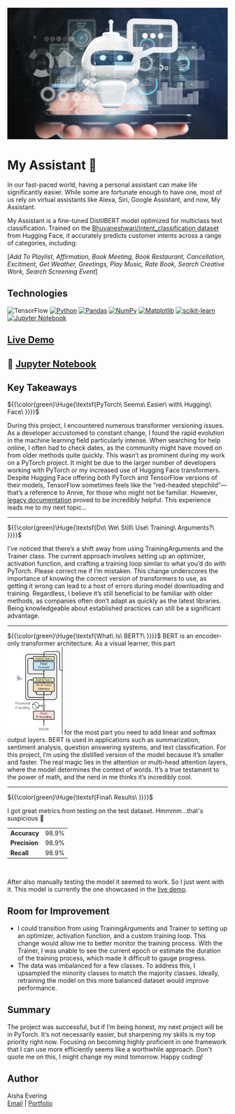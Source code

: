 <p align="center">
   <img src="https://github.com/AishaEvering/My_Assistant/blob/main/my_assistant_header.png" height="300" width="900" alt="My Assistant Logo">
</p>

# My Assistant 🤖

In our fast-paced world, having a personal assistant can make life significantly easier. While some are fortunate enough to have one, most of us rely on virtual assistants like Alexa, Siri, Google Assistant, and now, My Assistant.

My Assistant is a fine-tuned DistilBERT model optimized for multiclass text classification. Trained on the [Bhuvaneshwari/intent_classification dataset](https://huggingface.co/datasets/Bhuvaneshwari/intent_classification) from Hugging Face, it accurately predicts customer intents across a range of categories, including: 

[<i>Add To Playlist, Affirmation, Book Meeting, Book Restaurant, Cancellation, Excitment, Get Weather, Greetings, Play Music, Rate Book, Search Creative Work, Search Screening Event</i>]

## Technologies
![TensorFlow](https://img.shields.io/badge/TensorFlow-%23FF6F00.svg?style=for-the-badge&logo=TensorFlow&logoColor=white)
[![Python](https://img.shields.io/badge/python-3670A0?style=for-the-badge&logo=python&logoColor=ffdd54)](https://www.python.org/)
[![Pandas](https://img.shields.io/badge/pandas-%23150458.svg?style=for-the-badge&logo=pandas&logoColor=white)](https://pandas.pydata.org/)
[![NumPy](https://img.shields.io/badge/numpy-%23013243.svg?style=for-the-badge&logo=numpy&logoColor=white)](https://numpy.org/)
[![Matplotlib](https://img.shields.io/badge/Matplotlib-%23ffffff.svg?style=for-the-badge&logo=Matplotlib&logoColor=black)](https://matplotlib.org/)
[![scikit-learn](https://img.shields.io/badge/scikit--learn-%23F7931E.svg?style=for-the-badge&logo=scikit-learn&logoColor=white)](https://scikit-learn.org/stable/)
[![Jupyter Notebook](https://img.shields.io/badge/jupyter-%23FA0F00.svg?style=for-the-badge&logo=jupyter&logoColor=white)](https://jupyter.org/)

## [Live Demo](https://huggingface.co/spaces/AishaE/My_Assistant)

## 📙 [Jupyter Notebook](https://github.com/AishaEvering/My_Assistant/blob/main/My_Assistant.ipynb)

## Key Takeaways
${{\color{green}\Huge{\textsf{PyTorch\ Seems\ Easier\ with\ Hugging\ Face\ \}}}}\$

During this project, I encountered numerous transformer versioning issues. As a developer accustomed to constant change, I found the rapid evolution in the machine learning field particularly intense. When searching for help online, I often had to check dates, as the community might have moved on from older methods quite quickly. This wasn’t as prominent during my work on a PyTorch project. It might be due to the larger number of developers working with PyTorch or my increased use of Hugging Face transformers. Despite Hugging Face offering both PyTorch and TensorFlow versions of their models, TensorFlow sometimes feels like the “red-headed stepchild”—that’s a reference to Annie, for those who might not be familiar. However, [legacy documentation](https://huggingface.co/transformers/v3.2.0/custom_datasets.html) proved to be incredibly helpful. This experience leads me to my next topic...
***

${{\color{green}\Huge{\textsf{Do\ We\ Still\ Use\ Training\ Arguments?\ \}}}}\$

I’ve noticed that there’s a shift away from using TrainingArguments and the Trainer class. The current approach involves setting up an optimizer, activation function, and crafting a training loop similar to what you’d do with PyTorch. Please correct me if I’m mistaken. This change underscores the importance of knowing the correct version of transformers to use, as getting it wrong can lead to a host of errors during model downloading and training. Regardless, I believe it’s still beneficial to be familiar with older methods, as companies often don’t adapt as quickly as the latest libraries. Being knowledgeable about established practices can still be a significant advantage.
***

${{\color{green}\Huge{\textsf{What\ Is\ BERT?\ \}}}}\$
BERT is an encoder-only transformer architecture.  As a visual learner, this part <img src="https://github.com/AishaEvering/My_Assistant/blob/main/encoder.png" alt="Encoder Only Transformer Archecture"> for the most part you need to add linear and softmax output layers.  BERT is used in applications such as summarization, sentiment analysis, question answering systems, and text classification. For this project, I’m using the distilled version of the model because it’s smaller and faster. The real magic lies in the attention or multi-head attention layers, where the model determines the context of words. It’s a true testament to the power of math, and the nerd in me thinks it’s incredibly cool.

***

${{\color{green}\Huge{\textsf{Final\ Results\ \}}}}\$

I got great metrics from testing on the test dataset. Hmmmm...that's suspicious 🥲

   <table>
     <tr>
       <td>
         <strong>Accuracy</strong>
       </td>
        <td>98.9%</td>
     </tr>
     <tr>
       <td>
         <strong>Precision</strong>
       </td>
        <td>98.9%</td>
     </tr>
     <tr>
       <td>
         <strong>Recall</strong>
       </td>
        <td>98.9%</td>
     </tr>
   </table>
<br/>
   

After also manually testing the model it seemed to work.  So I just went with it.  This model is currently the one showcased in the [live demo](https://huggingface.co/spaces/AishaE/My_Assistant).

## Room for Improvement

* I could transition from using TrainingArguments and Trainer to setting up an optimizer, activation function, and a custom training loop. This change would allow me to better monitor the training process. With the Trainer, I was unable to see the current epoch or estimate the duration of the training process, which made it difficult to gauge progress.
* The data was imbalanced for a few classes. To address this, I upsampled the minority classes to match the majority classes. Ideally, retraining the model on this more balanced dataset would improve performance.

## Summary

The project was successful, but if I’m being honest, my next project will be in PyTorch. It’s not necessarily easier, but sharpening my skills is my top priority right now. Focusing on becoming highly proficient in one framework that I can use more efficiently seems like a worthwhile approach. Don't quote me on this, I might change my mind tomorrow. 
 Happy coding!

## Author

Aisha Evering  
[Email](<shovon3000g@gmail.com>) | [Portfolio](https://aishaeportfolio.com/)



